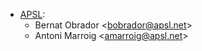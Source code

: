 - [APSL](https://apsl.tech):
  - Bernat Obrador \<<bobrador@apsl.net>\>
  - Antoni Marroig \<<amarroig@apsl.net>\>
